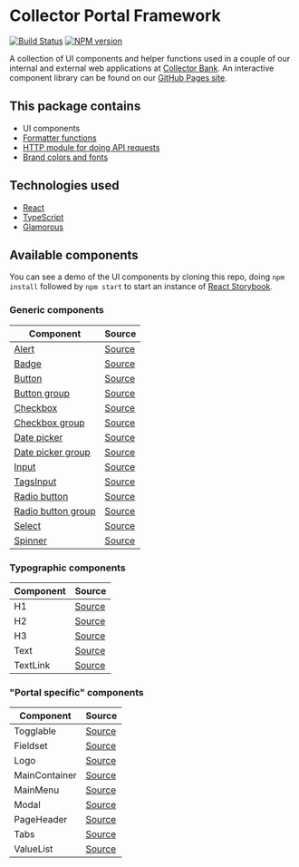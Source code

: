 # Collector Portal Framework

[![Build Status][travis-image]][travis-url]
[![NPM version][npm-image]][npm-url]

A collection of UI components and helper functions used in a couple of our internal and external web applications at [Collector Bank](https://www.collector.se/).
An interactive component library can be found on our [GitHub Pages site](https://collector-bank.github.io/collector-portal-framework/).


## This package contains

* UI components
* [Formatter functions](src/formatters.ts)
* [HTTP module for doing API requests](src/http.ts)
* [Brand colors and fonts](src/theme.ts)


## Technologies used

* [React](https://reactjs.org/)
* [TypeScript](https://www.typescriptlang.org/)
* [Glamorous](https://glamorous.rocks/)


## Available components

You can see a demo of the UI components by cloning this repo, doing `npm install` followed by `npm start` to start an instance of [React Storybook](https://storybook.js.org/).

### Generic components

| Component                                                         | Source                                                           |
|-------------------------------------------------------------------|------------------------------------------------------------------|
| [Alert](src/common/components/Alert/README.md)                    | [Source](src/common/components/Alert/index.tsx)                  |
| [Badge](src/common/components/Badge/README.md)                    | [Source](src/common/components/Badge/index.tsx)                  |
| [Button](src/common/components/Button/README.md)                  | [Source](src/common/components/Button/index.tsx)                 |
| [Button group](src/common/components/Button/README.md)            | [Source](src/common/components/Button/ButtonGroup.tsx)           |
| [Checkbox](src/common/components/Checkbox/README.md)              | [Source](src/common/components/Checkbox/index.tsx)               |
| [Checkbox group](src/common/components/Checkbox/README.md)        | [Source](src/common/components/Checkbox/CheckboxGroup.tsx)       |
| [Date picker](src/common/components/DatePicker/README.md)         | [Source](src/common/components/DatePicker/index.tsx)             |
| [Date picker group](src/common/components/DatePicker/README.md)   | [Source](src/common/components/DatePicker/index.tsx)             |
| [Input](src/common/components/Input/README.md)                    | [Source](src/common/components/Input/index.tsx)                  |
| [TagsInput](src/common/components/TagsInput/README.md)            | [Source](src/common/components/TagsInput/index.tsx)              |
| [Radio button](src/common/components/RadioButton/README.md)       | [Source](src/common/components/RadioButton/index.tsx)            |
| [Radio button group](src/common/components/RadioButton/README.md) | [Source](src/common/components/RadioButton/RadioButtonGroup.tsx) |
| [Select](src/common/components/Select/README.md)                  | [Source](src/common/components/Select/index.tsx)                 |
| [Spinner](src/common/components/Spinner/README.md)                | [Source](src/common/components/Spinner/index.tsx)                |

### Typographic components

| Component          | Source                                                           |
|--------------------|------------------------------------------------------------------|
| H1                 | [Source](src/common/typography/H1.tsx)                           |
| H2                 | [Source](src/common/typography/H2.tsx)                           |
| H3                 | [Source](src/common/typography/H3.tsx)                           |
| Text               | [Source](src/common/typography/Text.tsx)                         |
| TextLink           | [Source](src/common/typography/TextLink.tsx)                     |

### "Portal specific" components

| Component          | Source                                                           |
|--------------------|------------------------------------------------------------------|
| Togglable          | [Source](src/components/Togglable/index.tsx)                     |
| Fieldset           | [Source](src/components/Fieldset.tsx)                            |
| Logo               | [Source](src/components/Logo.tsx)                                |
| MainContainer      | [Source](src/components/MainContainer.tsx)                       |
| MainMenu           | [Source](src/components/MainMenu.tsx)                            |
| Modal              | [Source](src/components/Modal.tsx)                               |
| PageHeader         | [Source](src/components/PageHeader.tsx)                          |
| Tabs               | [Source](src/components/Tabs.tsx)                                |
| ValueList          | [Source](src/components/ValueList.tsx)                           |


[npm-url]: https://npmjs.org/package/collector-portal-framework
[npm-image]: https://badge.fury.io/js/collector-portal-framework.svg
[travis-image]: https://api.travis-ci.org/collector-bank/collector-portal-framework.svg
[travis-url]: https://travis-ci.org/collector-bank/collector-portal-framework
